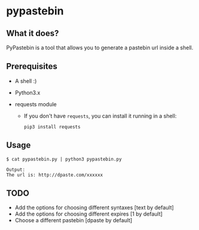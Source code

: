 # pypastebin


What it does?
------
PyPastebin is a tool that allows you to generate a pastebin url inside a shell.

Prerequisites
-----
* A shell :)
* Python3.x
* requests module

  * If you don't have `requests`, you can install it running in a shell:
    ```
    pip3 install requests
    ```

Usage
-----
```
$ cat pypastebin.py | python3 pypastebin.py

Output:
The url is: http://dpaste.com/xxxxxx
```

TODO
-----

* Add the options for choosing different syntaxes [text by default]
* Add the options for choosing different expires [1 by default]
* Choose a different pastebin [dpaste by default]
